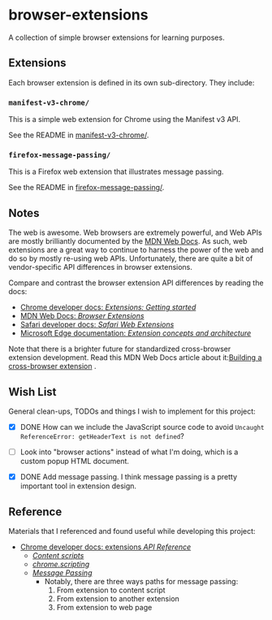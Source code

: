 # browser-extensions

A collection of simple browser extensions for learning purposes.


## Extensions

Each browser extension is defined in its own sub-directory. They include:

### `manifest-v3-chrome/`

This is a simple web extension for Chrome using the Manifest v3 API.

See the README in [manifest-v3-chrome/](manifest-v3-chrome/).

### `firefox-message-passing/`

This is a Firefox web extension that illustrates message passing.

See the README in [firefox-message-passing/](firefox-message-passing/).


## Notes

The web is awesome. Web browsers are extremely powerful, and Web APIs are mostly brilliantly documented by
the [MDN Web Docs](https://developer.mozilla.org/en-US/). As such, web extensions are a great way to continue to harness
the power of the web and do so by mostly re-using web APIs. Unfortunately, there are quite a bit of vendor-specific API
differences in browser extensions.

Compare and contrast the browser extension API differences by reading the docs:

* [Chrome developer docs: *Extensions: Getting started*](https://developer.chrome.com/docs/extensions/mv3/getstarted/)
* [MDN Web Docs: *Browser Extensions*](https://developer.mozilla.org/en-US/docs/Mozilla/Add-ons/WebExtensions)
* [Safari developer docs: *Safari Web
  Extensions*](https://developer.apple.com/documentation/safariservices/safari_web_extensions)
* [Microsoft Edge documentation: *Extension concepts and
  architecture*](https://docs.microsoft.com/en-us/microsoft-edge/extensions-chromium/getting-started/)

Note that there is a brighter future for standardized cross-browser extension development. Read this MDN Web Docs
article about
it:[Building a cross-browser extension](https://developer.mozilla.org/en-US/docs/Mozilla/Add-ons/WebExtensions/Build_a_cross_browser_extension)
.


## Wish List

General clean-ups, TODOs and things I wish to implement for this project:

* [x] DONE How can we include the JavaScript source code to avoid `Uncaught ReferenceError: getHeaderText is not defined`?
* [ ] Look into "browser actions" instead of what I'm doing, which is a custom popup HTML document.
* [x] DONE Add message passing. I think message passing is a pretty important tool in extension design.


## Reference

Materials that I referenced and found useful while developing this project:

* [Chrome developer docs: extensions *API Reference*](https://developer.chrome.com/docs/extensions/reference/)
    * [*Content scripts*](https://developer.chrome.com/docs/extensions/mv3/content_scripts/)
    * [*chrome.scripting*](https://developer.chrome.com/docs/extensions/reference/scripting/)
    * [*Message Passing*](https://developer.chrome.com/docs/extensions/mv3/messaging/)
        * Notably, there are three ways paths for message passing:
          1. From extension to content script
          1. From extension to another extension
          1. From extension to web page
